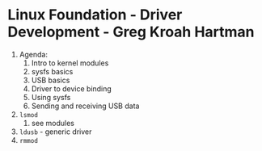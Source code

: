 # Linux Foundation - Driver Development - Greg Kroah Hartman #
1. Agenda:
	1. Intro to kernel modules
	2. sysfs basics
	3. USB basics
	4. Driver to device binding
	5. Using sysfs
	6. Sending and receiving USB data
2. `lsmod`
	1. see modules
3. `ldusb` - generic driver
4. `rmmod`